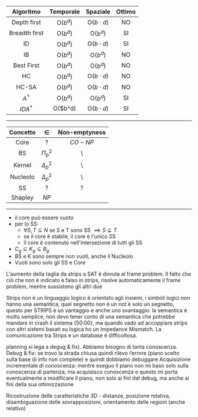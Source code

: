 |Algoritmo     |  Temporale | Spaziale      | Ottimo |
|:------------:|:----------:|:-------------:|:------:|
| Depth first  | O($b^d$)   |  O($b\cdot d$)| NO     |
| Breadth first| O($b^d$)   | O($b^d$)      | SI     |
| ID           | O($b^d$)   | O($b\cdot d$) | SI     |
| IB           | O($b^d$)   | O($b^d$)      | NO     |
| Best First   | O($b^d$)   | O($b^d$)      | NO     |
| HC           | O($b^d$)    | O($b\cdot d$) | NO     |
| HC-SA        | O($b^d$)   | O($b\cdot d$) | NO     |
| $A^*$        | O($b^d$)   | O($b^d$)      | SI     |
| $IDA^*$      | O($b^d)    | O($b\cdot d$) | SI     |
---



|Concetto      |  $\in$         | Non-emptyness  | 
|:------------:|:--------------:|:--------------:|
| Core         |  ?             | $CO-NP$        |
| BS           |  $\Pi_p^2$     |    \           |
| Kernel       |  $\Delta_p^2$  |    \           |
| Nucleolo     |  $\Delta_p^2$  |    \           |
| SS           |   ? | ? |
| Shapley      |  $NP$          |                |
---

- il core può essere vuoto
- per lo SS:
  - $\forall S,T \subseteq N$ se S e T sono SS $\implies S \subsetneq T$
  - se il core è stabile, il core è l'unico SS
  - il core è contenuto nell'intersezione di tutti gli SS
- $C_g \subseteq K_g \subseteq B_g$
- BS e K sono sempre non vuoti, anche il Nucleolo
- Vuoti sono solo gli SS e Core


L'aumento della taglia da strips a SAT è dovuta al frame problem. Il fatto che ciò che non è indicato è falso in strips, risolve automaticamente il frame problem, mentre sussistono gli altri due


 Strips non è un linguaggio logico è orientato agli insiemi, i simboli logici non hanno una semantica, quel segnetto non è un not è solo un segnetto, questo per STRIPS è un vantaggio e anche uno svantaggio: la semantica è molto semplice, non devo tener conto di una semantica che potrebbe mandare in crash il sistema {50:00}, ma quando vado ad accoppiare strips con altri sistemi basati su logica ho un Impedance Mismatch. La comunicazione tra Strips e un database è difficoltosa.


 planning si lega a degug & fix). Abbiamo bisogno di tanta conoscenza.
Debug & fix: se trovo la strada chiusa quindi rilevo l’errore (piano scelto sulla base di info non complete) e quindi dobbiamo debuggare
Acquisizione incrementale di conoscenza: mentre eseguo il piano non mi baso solo sulla conoscenza di partenza, ma acquisisco conoscenza e questo mi porta eventualmente a modificare il piano, non solo ai fini del debug, ma anche ai fini della sua ottimizzazione



Ricostruzione delle caratteristiche 3D - distanze, posizione relativa, disambiguazione delle sovrapposizioni, orientamento delle regioni (anche relativo)